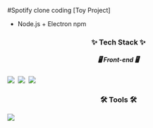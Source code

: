 #Spotify clone coding [Toy Project]

+ Node.js + Electron npm

<h3 align="center">✨ Tech Stack ✨</h3>
<h5 align="center">🖥️ Front-end 🖥️</h5>
<img src="https://img.shields.io/badge/html5-E34F26.svg?style=for-the-badge&logo=html5&logoColor=white" />&nbsp
 <img src="https://img.shields.io/badge/javascript-F7DF1E.svg?style=for-the-badge&logo=javascript&logoColor=20232a" />&nbsp
 <img src="https://img.shields.io/badge/css3-1572B6.svg?style=for-the-badge&logo=css3&logoColor=white" />&nbsp

<h3 align="center">🛠 Tools 🛠</h3>
<img src="https://img.shields.io/badge/VSCode-2C2C32.svg?style=for-the-badge&logo=VSCode&logoColor=22ABF3" />&nbsp
